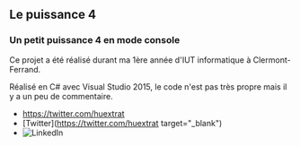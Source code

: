 ## Le puissance 4

### Un petit puissance 4 en mode console

Ce projet a été réalisé durant ma 1ère année d'IUT informatique à Clermont-Ferrand.

Réalisé en C# avec Visual Studio 2015, le code n'est pas très propre mais il y a un peu de commentaire.

- <a href="https://twitter.com/huextrat" target="_blank">https://twitter.com/huextrat</a>
- [Twitter](https://twitter.com/huextrat target="_blank")
- ![LinkedIn](https://www.linkedin.com/in/hugoextrat)
